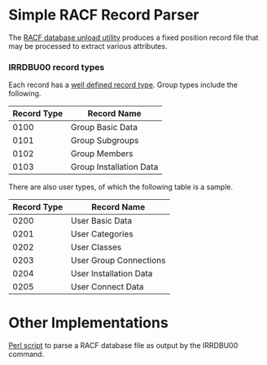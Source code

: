 # Simple RACF Record Parser

The [RACF database unload utility](https://www.ibm.com/support/knowledgecenter/#!/SSLTBW_1.13.0/com.ibm.zos.r13.icha300/unload.htm%23unload) produces a fixed position record file that may be processed to extract various attributes.

### IRRDBU00 record types

Each record has a [well defined record type](https://www.ibm.com/support/knowledgecenter/#!/SSLTBW_1.13.0/com.ibm.zos.r13.icha300/ichza3c030.htm%23wq1185). Group types include the following.

| Record Type | Record Name             |
| ----------- | ----------------------- |
| 0100        | Group Basic Data        |
| 0101        | Group Subgroups         |
| 0102        | Group Members           |
| 0103        | Group Installation Data |

There are also user types, of which the following table is a sample.

| Record Type | Record Name             |
| ----------- | ----------------------- |
| 0200        | User Basic Data         |
| 0201        | User Categories         |
| 0202        | User Classes            |
| 0203        | User Group Connections  |
| 0204        | User Installation Data  |
| 0205        | User Connect Data       |

# Other Implementations

[Perl script](https://github.com/s1th/racf) to parse a RACF database file as output by the IRRDBU00 command.
